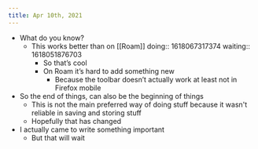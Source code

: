 ```yaml
---
title: Apr 10th, 2021
---
```


- What do you know?
    - This works better than on [[Roam]]
      doing:: 1618067317374
      waiting:: 1618051876703
        - So that’s cool
        - On Roam it’s hard to add something new
            - Because the toolbar doesn’t actually work at least not in Firefox mobile
- So the end of things, can also be the beginning of things
    - This is not the main preferred way of doing stuff because it wasn't reliable in saving and storing stuff
    - Hopefully that has changed
- I actually came to write something important
    - But that will wait
